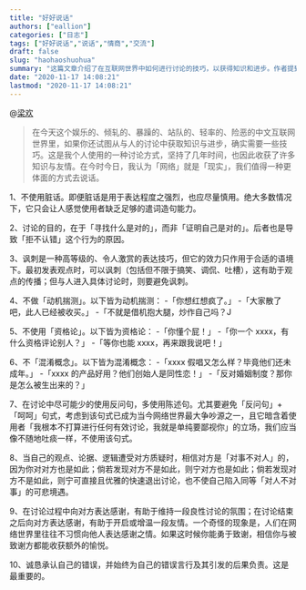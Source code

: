 ```yaml
---
title: "好好说话"
authors: ["eallion"]
categories: ["日志"]
tags: ["好好说话","说话","情商","交流"]
draft: false
slug: "haohaoshuohua"
summary: "这篇文章介绍了在互联网世界中如何进行讨论的技巧，以获得知识和进步。作者提到了一些原则，如不使用脏话，寻找对的观点而不是证明自己是对的，避免动机揣测和资格论等。作者还强调要表达感谢，诚恳承认错误并负责。作者认为在网络世界中，我们应该以更体面的方式进行交流。"
date: "2020-11-17 14:08:21"
lastmod: "2020-11-17 14:08:21"
---
```


@[梁欢](/assets/images/posts/2020/11/EnANP8VXMAEqpKK.jpg)

> 在今天这个娱乐的、倾轧的、暴躁的、站队的、轻率的、险恶的中文互联网世界里，如果你还试图从与人的讨论中获取知识与进步，确实需要一些技巧。这是我个人使用的一种讨论方式，坚持了几年时间，也因此收获了许多知识与友情。在今时今日，我认为「网络」就是「现实」，我们值得一种更体面的方式去说话。

1、不使用脏话。即便脏话是用于表达程度之强烈，也应尽量慎用。绝大多数情况下，它只会让人感觉使用者缺乏足够的遣词造句能力。

2、讨论的目的，在于「寻找什么是对的」，而非「证明自己是对的」。后者也是导致「拒不认错」这个行为的原因。

3、讽刺是一种高等级的、令人激赏的表达技巧，但它的效力只作用于合适的语境下。最初发表观点时，可以讽刺（包括但不限于搞笑、调侃、吐槽），这有助于观点的传播；但与人进入具体讨论时，则要避免讽刺。

4、不做「动机揣测」。以下皆为动机揣测：
-「你想红想疯了。」
-「大家散了吧，此人已经被收买。」
-「不就是借机抱大腿，炒作自己吗？J

5、不使用「资格论」。以下皆为资格论：
-「你懂个屁！」
-「你一个 xxxx，有什么资格评论别人？」
-「等你也能 xxxx，再来跟我说吧！」

6、不「混淆概念」。以下皆为混淆概念：
-「xxxx 假唱又怎么样？毕竟他们还未成年。」
-「xxxx 的产品好用？他们创始人是同性恋！」
-「反对婚姻制度？那你是怎么被生出来的？」

7、在讨论中尽可能少的使用反问句，多使用陈述句。尤其要避免「反问句」+「呵呵」句式，考虑到该句式已成为当今网络世界最大争吵源之一，且它暗含着使用者「我根本不打算进行任何有效讨论，我就是单纯要鄙视你」的立场，我们应当像不随地吐痰一样，不使用该句式。

8、当自己的观点、论据、逻辑遭受对方质疑时，相信对方是「对事不对人」的，因为你对对方也是如此；倘若发现对方不是如此，则宁对方也是如此；倘若发现对方不是如此，则宁可直接且优雅的快速退出讨论，也不使自己陷入同等「对人不对事」的可悲境遇。

9、在讨论过程中向对方表达感谢，有助于维持一段良性讨论的氛围；在讨论结束之后向对方表达感谢，有助于开启或增温一段友情。一个奇怪的现象是，人们在网络世界里往往不习惯向他人表达感谢之情。如果这时候你能勇于致谢，相信你与被致谢方都能收获额外的愉悦。

10、诚恳承认自己的错误，并始终为自己的错误言行及其引发的后果负责。这是最重要的。
